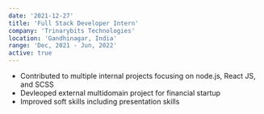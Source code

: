 ```yaml
---
date: '2021-12-27'
title: 'Full Stack Developer Intern'
company: 'Trinarybits Technologies'
location: 'Gandhinagar, India'
range: 'Dec, 2021 - Jun, 2022'
active: true
---
```


- Contributed to multiple internal projects focusing on node.js, React JS, and SCSS
- Devleoped external multidomain project for financial startup
- Improved soft skills including presentation skills
